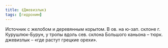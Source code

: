 ```yaml
---
title: ⦗Джевизлык⦘
tags: [гидроним]
---
```


Источник с желобом и деревянным корытом. В ов. на ю-зап. склоне г.
Курушлюк-Бурун, у тропы вдоль сев. склона Большого каньона – тюрк. джевизлык –
«где растут грецкие орехи».

